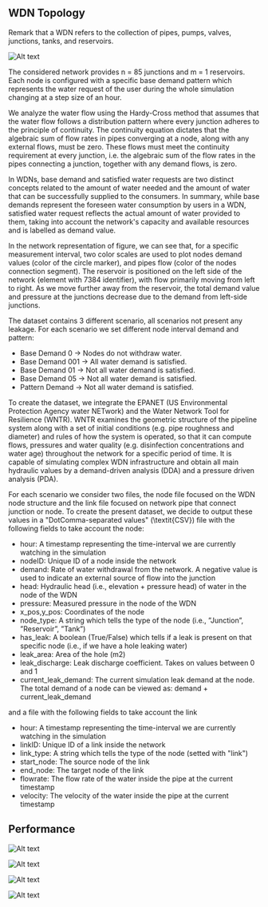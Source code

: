 ## WDN Topology
Remark that a WDN refers to the collection of pipes, pumps, valves, junctions, tanks, and reservoirs.

![Alt text](C:\DATA\work\WDN\repository\WDN-Dataset-Workbench\networks\dataset-network-epanet-src\NET_2\NET_2_topology.png "WDN TOPOLOGY")

The considered network provides n = 85 junctions and m = 1 reservoirs. Each node is configured with a specific base demand pattern which represents the water request of the user during the whole simulation changing at a step size of an hour. 

We analyze the water flow using the Hardy-Cross method that assumes  that the water flow follows a distribution pattern where every junction adheres to the principle of continuity. 
The continuity equation dictates that the algebraic sum of flow rates in pipes converging at a node, along with any external flows, must be zero.
These flows must meet the continuity requirement at every junction, i.e. the algebraic sum of the flow rates in the pipes connecting a junction, together with any demand flows, is zero. 

In WDNs, base demand and satisfied water requests are two distinct concepts related to the amount of water needed and the amount of water that can be successfully supplied to the consumers.
In summary, while base demands represent the foreseen water consumption by users in a WDN, satisfied water request reflects the actual amount of water provided to them, taking into account the network's capacity and available resources and is labelled as demand value.

In the network representation of figure, we can see that, for a specific measurement interval, two color scales are used to plot nodes demand values (color of the circle marker), and pipes flow (color of the nodes connection segment). The reservoir is positioned on the left side of the network (element with 7384 identifier), with flow primarily moving from left to right. As we move further away from the reservoir, the total demand value and pressure at the junctions decrease due to the demand from left-side junctions.

The dataset contains 3 different scenario, all scenarios not present any leakage. For each scenario we set different node interval demand and pattern:
* Base Demand 0 → Nodes do not withdraw water.
* Base Demand 001 → All water demand is satisfied.
* Base Demand 01 → Not all water demand is satisfied.
* Base Demand 05 → Not all water demand is satisfied.
* Pattern Demand → Not all water demand is satisfied.

To create the dataset, we integrate the EPANET (US Environmental Protection Agency water NETwork) and the Water Network Tool for Resilience (WNTR). 
WNTR examines the geometric structure of the pipeline system along with a set of initial conditions (e.g. pipe roughness and diameter) and rules of how the system is operated, so that it can compute flows, pressures and water quality (e.g. disinfection concentrations and water age) throughout the network for a specific period of time.
It is capable of simulating complex WDN infrastructure and obtain all main hydraulic values by a demand-driven analysis (DDA) and a pressure driven analysis (PDA). 

For each scenario we consider two files, the node file focused on the WDN node structure and the link file focused on network pipe that connect junction or node.
To create the present dataset, we decide to output these values in a "DotComma-separated values" (\textit{CSV}) file with the following fields to take account the node:

* hour: A timestamp representing the time-interval we are currently watching in the simulation
* nodeID: Unique ID of a node inside the network
* demand: Rate of water withdrawal from the network. A negative value is used to indicate an external source of flow into the junction
* head: Hydraulic head (i.e., elevation + pressure head) of water in the node of the WDN
* pressure: Measured pressure in the node of the WDN 
* x_pos,y_pos: Coordinates of the node 
* node_type: A string which tells the type of the node (i.e., ”Junction”, ”Reservoir”, ”Tank”)
* has_leak: A boolean (True/False) which tells if a leak is present on that specific node (i.e., if we have a hole leaking water)
* leak_area: Area of the hole (m2)
* leak_discharge: Leak discharge coefficient. Takes on values between 0 and 1 
* current_leak_demand: The current simulation leak demand at the node. The total demand of a node can be viewed as: demand + current_leak_demand

and a file with the following fields to take account the link 
* hour: A timestamp representing the time-interval we are currently watching in the simulation
* linkID: Unique ID of a link inside the network
* link_type: A string which tells the type of the node (setted with "link")
* start_node: The source node of the link
* end_node: The target node of the link
* flowrate: The flow rate of the water inside the pipe at the current timestamp
* velocity: The velocity of the water inside the pipe at the current timestamp


## Performance

![Alt text](fig/topology-with-pressure-mean.png "WDN TOPOLOGY pressure")

![Alt text](fig/topology-with-demand-mean.png "WDN TOPOLOGY demand")

![Alt text](fig/demand-comparison-1.png "WDN node comparison 1")

![Alt text](fig/demand-comparison-2.png "WDN node comparison 2")